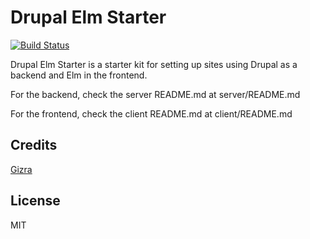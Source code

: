 # Drupal Elm Starter

[![Build Status](https://travis-ci.org/Gizra/drupal-elm-starter.svg?branch=master)](https://travis-ci.org/Gizra/drupal-elm-starter)

Drupal Elm Starter is a starter kit for setting up sites using Drupal as a backend and Elm in the frontend.

For the backend, check the server README.md at server/README.md

For the frontend, check the client README.md at client/README.md

## Credits

[Gizra](https://gizra.com)

## License

MIT
